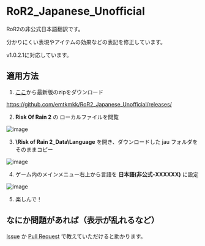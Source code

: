 # RoR2_Japanese_Unofficial
RoR2の非公式日本語翻訳です。

分かりにくい表現やアイテムの効果などの表記を修正しています。

v1.0.2.1に対応しています。

## 適用方法

1. [ここ](https://github.com/emtkmkk/RoR2_Japanese_Unofficial/releases)から最新版のzipをダウンロード

https://github.com/emtkmkk/RoR2_Japanese_Unofficial/releases/

2. **Risk Of Rain 2** の ローカルファイルを閲覧

![image](https://user-images.githubusercontent.com/65014664/93985285-ce4daf80-fdbf-11ea-8f12-525b7b4a02ac.png)

3. **\Risk of Rain 2_Data\Language** を開き、ダウンロードした jau フォルダをそのままコピー

![image](https://user-images.githubusercontent.com/65014664/93985583-3e5c3580-fdc0-11ea-86ef-49be27128bf9.png)

4. ゲーム内のメインメニュー右上から言語を **日本語(非公式-XXXXXX)** に設定

![image](https://user-images.githubusercontent.com/65014664/93985349-e8878d80-fdbf-11ea-9648-e93152dfdb3d.png)

5. 楽しんで！

## なにか問題があれば（表示が乱れるなど）

[Issue](https://github.com/emtkmkk/RoR2_Japanese_Unofficial/issues) か [Pull Request](https://github.com/emtkmkk/RoR2_Japanese_Unofficial/pulls) で教えていただけると助かります。
